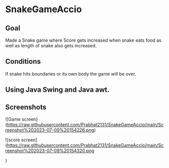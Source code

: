 # SnakeGameAccio

## Goal 
Made a Snake game where Score gets increased when snake eats food as well as length of snake also gets increased.

## Conditions
If snake hits boundaries or its own body the game will be over.

## Using Java Swing and Java awt.

## Screenshots
![Game screen] (https://raw.githubusercontent.com/Prabhat2131/SnakeGameAccio/main/Screenshot%202023-07-09%20154226.png)

![score screen] (https://raw.githubusercontent.com/Prabhat2131/SnakeGameAccio/main/Screenshot%202023-07-09%20154320.png

)
